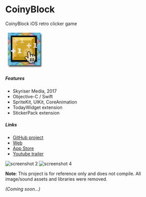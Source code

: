 # CoinyBlock
CoinyBlock iOS retro clicker game

![logo](https://github.com/chriscomeau/Portfolio/blob/master/images/coinyblock_icon.jpg)

##### Features

* Skyriser Media, 2017
* Objective-C / Swift
* SpriteKit, UIKit, CoreAnimation
* TodayWidget extension
* StickerPack extension


##### Links

* [GitHub project](https://github.com/chriscomeau/CoinyBlock)
* [Web](http://coinyblock.com/)
* [App Store](https://itunes.apple.com/app/id914537554)
* [Youtube trailer](https://youtu.be/OOjtKRZlJL0)

![screenshot 2](http://coinyblock.com/images/gif_title5.gif)
![screenshot 4](http://coinyblock.com/images/gif_chest2_3.gif)



**Note**: This project is for reference only and does not compile. All image/sound assets and libraries were removed.

_(Coming soon...)_
